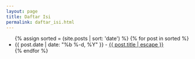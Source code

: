 ```yaml
---
layout: page
title: Daftar Isi
permalink: daftar_isi.html
---
```

<div class="home">

  <ul>
	{% assign sorted = (site.posts | sort: 'date') %}
    {% for post in sorted %}
      <li>
        {{ post.date | date: "%b %-d, %Y" }} - <a class="post-link" href="{{ post.url | relative_url }}">{{ post.title | escape }}</a>
      </li>
    {% endfor %}
  </ul>

</div>